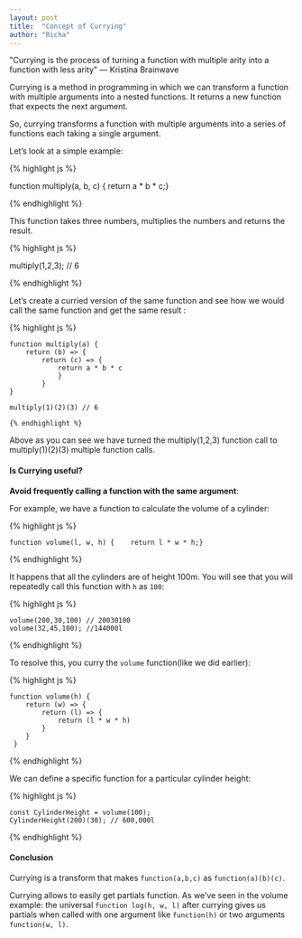 ```yaml
---
layout: post
title:  "Concept of Currying"
author: "Richa"
---
```


"Currying is the process of turning a function with multiple arity into a function with less arity"  — Kristina Brainwave

Currying is a method in programming in which we can transform a function with multiple arguments into a nested functions. It returns a new function that expects the next argument.

So, currying transforms a function with multiple arguments into a series of functions each taking a single argument.

Let’s look at a simple example:

{% highlight js %}

  function multiply(a, b, c) { return a * b * c;}

{% endhighlight %}

This function takes three numbers, multiplies the numbers and returns the result.

{% highlight js %}

  multiply(1,2,3); // 6

{% endhighlight %}

Let’s create a curried version of the same  function and see how we would call the same function and get the same result :

{% highlight js %}

    function multiply(a) {    
        return (b) => {        
            return (c) => {            
                return a * b * c        
                }    
            }
    } 
    
    multiply(1)(2)(3) // 6

    {% endhighlight %}

Above as you can see we have turned the multiply(1,2,3) function call to multiply(1)(2)(3) multiple function calls.

#### Is Currying useful?

 **Avoid frequently calling a function with the same argument**:

For example, we have a function to calculate the volume of a cylinder:

{% highlight js %}

    function volume(l, w, h) {    return l * w * h;}

{% endhighlight %}

It happens that all the cylinders are of height 100m.
You will see that you will repeatedly call this function with `h` as `100`:

{% highlight js %}

    volume(200,30,100) // 20030100
    volume(32,45,100); //144000l

{% endhighlight %}
    

To resolve this, you curry the `volume` function(like we did earlier):

{% highlight js %}

    function volume(h) {    
        return (w) => {        
            return (l) => {            
                return (l * w * h)        
            }    
        }
     }
    

{% endhighlight %}

We can define a specific function for a particular cylinder height:

{% highlight js %}

    const CylinderHeight = volume(100);
    CylinderHeight(200)(30); // 600,000l

{% endhighlight %}


#### Conclusion 

Currying is a transform that makes `function(a,b,c)`  as `function(a)(b)(c)`. 

Currying allows to easily get partials function. As we’ve seen in the volume example: the universal `function log(h, w, l)` after currying gives us partials when called with one argument like `function(h)` or two arguments `function(w, l)`.














